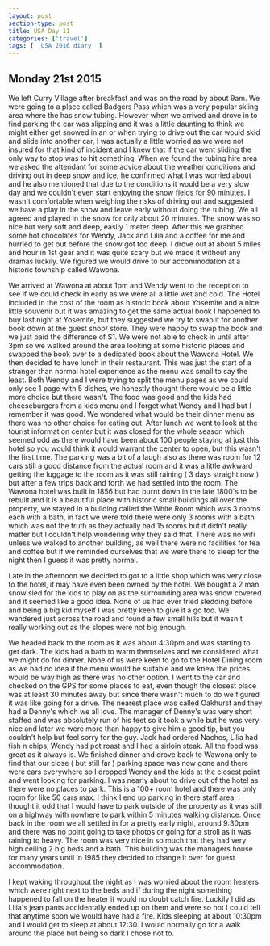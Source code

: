 ```yaml
---
layout: post
section-type: post
title: USA Day 11
categories: ['travel']
tags: [ 'USA 2016 diary' ]
---
```


## Monday 21st 2015  
We left Curry Village after breakfast and was on the road by about 9am. We were going to a place called Badgers Pass which was a very popular skiing area where the has snow tubing. However when we arrived and drove in to find parking the car was slipping and it was a little daunting to think we might either get snowed in an or when trying to drive out the car would skid and slide into another car, I was actually a little worried as we were not insured for that kind of incident and I knew that if the car went sliding the only way to stop was to hit something. When we found the tubing hire area we asked the attendant for some advice about the weather conditions and driving out in deep snow and ice, he confirmed what I was worried about and he also mentioned that due to the conditions it would be a very slow day and we couldn't even start enjoying the snow fields for 90 minutes. I wasn't comfortable when weighing the risks of driving out and suggested we have a play in the snow and leave early without doing the tubing. We all agreed and played in the snow for only about 20 minutes. The snow was so nice but very soft and deep, easily 1 meter deep. After this we grabbed some hot chocolates for Wendy, Jack and Lilia and a coffee for me and hurried to get out before the snow got too deep. I drove out at about 5 miles and hour in 1st gear and it was quite scary but we made it without any dramas luckily. We figured we would drive to our accommodation at a historic township called Wawona.

We arrived at Wawona at about 1pm and Wendy went to the reception to see if we could check in early as we were all a little wet and cold. The Hotel included in the cost of the room as historic book about Yosemite and a nice little souvenir but it was amazing to get the same actual book I happened to buy last night at Yosemite, but they suggested we try to swap it for another book down at the guest shop/ store. They were happy to swap the book and we just paid the difference of $1. We were not able to check in until after 3pm so we walked around the area looking at some historic places and swapped the book over to a dedicated book about the Wawona Hotel. We then decided to have lunch in their restaurant. This was just the start of a stranger than normal hotel experience as the menu was small to say the least. Both Wendy and I were trying to split the menu pages as we could only see 1 page with 5 dishes, we honestly thought there would be a little more choice but there wasn't. The food was good and the kids had cheeseburgers from a kids menu and I forget what Wendy and I had but I remember it was good. We wondered what would be their dinner menu as there was no other choice for eating out.
After lunch we went to look at the tourist information center but it was closed for the whole season which seemed odd as there would have been about 100 people staying at just this hotel so you would think it would warrant the center to open, but this wasn't the first time. The parking was a bit of a laugh also as there was room for 12 cars still a good distance from the actual room and it was a little awkward getting the luggage to the room as it was still raining ( 3 days straight now ) but after a few trips back and forth we had settled into the room. The Wawona hotel was built in 1856 but had burnt down in the late 1800's to be rebuilt and it is a beautiful place with historic small buildings all over the property, we stayed in a building called the White Room which was 3 rooms each with a bath, in fact we were told there were only 3 rooms with a bath which was not the truth as they actually had 15 rooms but it didn't really matter but I couldn't help wondering why they said that. There was no wifi unless we walked to another building, as well there were no facilities for tea and coffee but if we reminded ourselves that we were there to sleep for the night then I guess it was pretty normal.

Late in the afternoon we decided to got to a little shop which was very close to the hotel, it may have even been owned by the hotel. We bought a 2 man snow sled for the kids to play on as the surrounding area was snow covered and it seemed like a good idea. None of us had ever tried sledding before and being a big kid myself I was pretty keen to give it a go too. We wandered just across the road and found a few small hills but it wasn't really working out as the slopes were not big enough.

We headed back to the room as it was about 4:30pm and was starting to get dark. The kids had a bath to warm themselves and we considered what we might do for dinner. None of us were keen to go to the Hotel Dining room as we had no idea if the menu would be suitable and we knew the prices would be way high as there was no other option. I went to the car and checked on the GPS for some places to eat, even though the closest place was at least 30 minutes away but since there wasn't much to do we figured it was like going for a drive. The nearest place was called Oakhurst and they had a Denny's which we all love. The manager of Denny's was very short staffed and was absolutely run of his feet so it took a while but he was very nice and later we were more than happy to give him a good tip, but you couldn't help but feel sorry for the guy. Jack had ordered Nachos, Lilia had fish n chips, Wendy had pot roast and I had a sirloin steak. All the food was great as it always is. We finished dinner and drove back to Wawona only to find that our close ( but still far ) parking space was now gone and there were cars everywhere so I dropped Wendy and the kids at the closest point and went looking for parking. I was nearly about to drive out of the hotel as there were no places to park. This is a 100+ room hotel and there was only room for like 50 cars max. I think I end up parking in there staff area, I thought it odd that I would have to park outside of the property as it was still on a highway with nowhere to park within 5 minutes walking distance.
Once back in the room we all settled in for a pretty early night, around 9:30pm and there was no point going to take photos or going for a stroll as it was raining to heavy. The room was very nice in so much that they had very high ceiling 2 big beds and a bath. This building was the managers house for many years until in 1985 they decided to change it over for guest accommodation.

 I kept waking throughout the night as I was worried about the room heaters which were right next to the beds and if during the night something happened to fall on the heater it would no doubt catch fire. Luckily I did as Lilia's jean pants accidentally ended up on them and were so hot I could tell that anytime soon we would have had a fire. Kids sleeping at about 10:30pm and I would get to sleep at about 12:30. I would normally go for a walk around the place but being so dark I chose not to.
